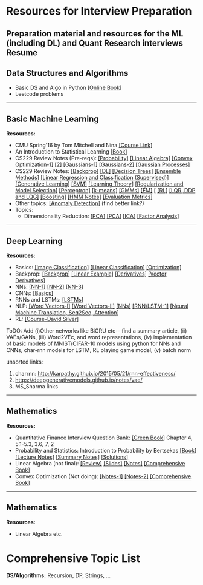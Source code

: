 # Resources for Interview Preparation
Preparation material and resources for the ML (including DL) and Quant Research interviews
Resume 
--- 

## Data Structures and Algorithms
* Basic DS and Algo in Python [[Online Book]](https://runestone.academy/runestone/books/published/pythonds/index.html)
* Leetcode problems

---
## Basic Machine Learning
**Resources:**
* CMU Spring'16 by Tom Mitchell and Nina [[Course Link]](http://www.cs.cmu.edu/~ninamf/courses/601sp15/lectures.shtml)
* An Introduction to Statistical Learning [[Book]](https://faculty.marshall.usc.edu/gareth-james/ISL/ISLR%20Seventh%20Printing.pdf)
* CS229 Review Notes (Pre-reqs): [[Probability]](http://cs229.stanford.edu/section/cs229-prob.pdf) [[Linear Algebra]](http://cs229.stanford.edu/section/cs229-linalg.pdf)  [[Convex Optimization-1]](http://cs229.stanford.edu/section/cs229-cvxopt.pdf) [[2]](http://cs229.stanford.edu/section/cs229-cvxopt2.pdf)  [[Gaussians-1]](http://cs229.stanford.edu/section/cs229-moregaussians.pdf) [[Gaussians-2]](http://cs229.stanford.edu/section/cs229-gaussians.pdf) [[Gaussian Processes]](http://cs229.stanford.edu/section/cs229-gaussian_processes.pdf)
* CS229 Review Notes: [[Backprop]](http://cs229.stanford.edu/notes/cs229-notes-backprop.pdf) [[DL]](http://cs229.stanford.edu/notes/cs229-notes-all/cs229-notes-deep_learning.pdf) [[Decision Trees]](http://cs229.stanford.edu/notes/cs229-notes-dt.pdf) [[Ensemble Methods]](http://cs229.stanford.edu/notes/cs229-notes-ensemble.pdf) [[Linear Regression and Classification (Supervised)]](http://cs229.stanford.edu/notes/cs229-notes1.pdf) [[Generative Learning]](http://cs229.stanford.edu/notes/cs229-notes2.pdf) [[SVM]](http://cs229.stanford.edu/notes/cs229-notes3.pdf) [[Learning Theory]](http://cs229.stanford.edu/notes/cs229-notes4.pdf) [[Regularization and Model Selection]](http://cs229.stanford.edu/notes/cs229-notes5.pdf) [[Perceptron]](http://cs229.stanford.edu/notes/cs229-notes6.pdf) [[k-means]](http://cs229.stanford.edu/notes/cs229-notes7a.pdf) [[GMMs]](http://cs229.stanford.edu/notes/cs229-notes7b.pdf) [[EM]](http://cs229.stanford.edu/notes/cs229-notes8.pdf) [ [[RL]](http://cs229.stanford.edu/notes/cs229-notes12.pdf) [[LQR, DDP and LQG]](http://cs229.stanford.edu/notes/cs229-notes13.pdf) [[Boosting]](http://cs229.stanford.edu/notes/cs229-notes-all/boosting.pdf) [[HMM Notes]](http://cs229.stanford.edu/section/cs229-hmm.pdf) [[Evaluation Metrics]](http://cs229.stanford.edu/section/evaluation_metrics_spring2020.pdf) 
* Other topics: [[Anomaly Detection]](http://courses.washington.edu/css581/lecture_slides/18_anomaly_detection.pdf) (find better link?)
* Topics:
  * Dimensionality Reduction: [[PCA]](https://arxiv.org/pdf/1404.1100.pdf) [[PCA]](http://cs229.stanford.edu/notes/cs229-notes10.pdf) [[ICA]](http://cs229.stanford.edu/notes/cs229-notes11.pdf) [[Factor Analysis]](http://cs229.stanford.edu/notes/cs229-notes9.pdf)

---
## Deep Learning
**Resources:**
* Basics: [[Image Classification]](https://cs231n.github.io/classification/) [[Linear Classification]](https://cs231n.github.io/linear-classify/) [[Optimization]](https://cs231n.github.io/optimization-1/)
* Backprop: [[Backprop]](https://cs231n.github.io/optimization-2/) [[Linear Example]](http://cs231n.stanford.edu/handouts/linear-backprop.pdf) [[Derivatives]](http://cs231n.stanford.edu/handouts/derivatives.pdf) [[Vector Derivatives]](http://cs231n.stanford.edu/vecDerivs.pdf)
* NNs: [[NN-1]](https://cs231n.github.io/neural-networks-1/) [[NN-2]](https://cs231n.github.io/neural-networks-2/) [[NN-3]](https://cs231n.github.io/neural-networks-2/)
* CNNs: [[Basics]](https://cs231n.github.io/convolutional-networks/) 
* RNNs and LSTMs: [[LSTMs]](https://colah.github.io/posts/2015-08-Understanding-LSTMs/) 
* NLP: [[Word Vectors-I]](http://web.stanford.edu/class/cs224n/readings/cs224n-2019-notes01-wordvecs1.pdf) [[Word Vectors-II]](http://web.stanford.edu/class/cs224n/readings/cs224n-2019-notes02-wordvecs2.pdf) [[NNs]](http://web.stanford.edu/class/cs224n/readings/cs224n-2019-notes03-neuralnets.pdf) [[RNN/LSTM-1]](http://web.stanford.edu/class/cs224n/readings/cs224n-2019-notes05-LM_RNN.pdf) [[Neural Machine Translation, Seq2Seq, Attention]](http://web.stanford.edu/class/cs224n/readings/cs224n-2019-notes06-NMT_seq2seq_attention.pdf)
* RL: [[Course-David Silver]](https://www.davidsilver.uk/teaching/)

ToDO: Add (i)Other networks like BiGRU etc-- find a summary article, (ii) VAEs/GANs, (iii) Word2VEc, and word representations, (iv) implementation of basic models of MNIST/CIFAR-10 models using python for NNs and CNNs, char-rnn models for LSTM, RL playing game model, (v) batch norm

unsorted links: 
1. charrnn: http://karpathy.github.io/2015/05/21/rnn-effectiveness/
2. https://deepgenerativemodels.github.io/notes/vae/
3. MS_Sharma links


---
## Mathematics
**Resources:**
* Quantitative Finance Interview Question Bank: [[Green Book]](https://www.amazon.com/Practical-Guide-Quantitative-Finance-Interviews/dp/1438236662) Chapter 4, 5.1-5.3, 3.6, 7, 2
* Probability and Statistics: Introduction to Probability by Bertsekas [[Book]](http://ece307.cankaya.edu.tr/uploads/files/introduction%20to%20probability%20(bertsekas,%202nd,%202008).pdf) [[Lecture Notes]](https://www.vfu.bg/en/e-Learning/Math--Bertsekas_Tsitsiklis_Introduction_to_probability.pdf) [[Summary Notes]](https://ocw.mit.edu/resources/res-6-012-introduction-to-probability-spring-2018/part-i-the-fundamentals/MITRES_6_012S18_Textbook.pdf) [[Solutions]](https://inst.eecs.berkeley.edu/~ee126/sp12/solutions%20to%20bertsekas-book.pdf)
* Linear Algebra (not final): [[Review]](http://cs229.stanford.edu/section/cs229-linalg.pdf) [[Slides]](https://web.mst.edu/~jcmcfd/3108-Slides-v2.pdf) [[Notes]](http://home.iitk.ac.in/~arlal/MTH102/la.pdf) [[Comprehensive Book]](https://math.mit.edu/~gs/linearalgebra/)
* Convex Optimization (Not doing): [[Notes-1]](http://cs229.stanford.edu/section/cs229-cvxopt.pdf) [[Notes-2]](http://cs229.stanford.edu/section/cs229-cvxopt2.pdf) [[Comprehensive Book]](https://web.stanford.edu/~boyd/cvxbook/bv_cvxbook.pdf)

---
## Mathematics
**Resources:**
* Linear Algebra etc.

# Comprehensive Topic List
**DS/Algorithms:** Recursion, DP, Strings, ...
